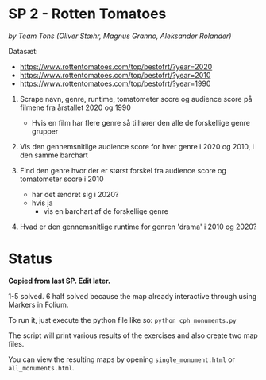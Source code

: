 # SP 2 - Rotten Tomatoes
*by Team Tons (Oliver Stæhr, Magnus Granno, Aleksander Rolander)*

Datasæt:
- https://www.rottentomatoes.com/top/bestofrt/?year=2020
- https://www.rottentomatoes.com/top/bestofrt/?year=2010
- https://www.rottentomatoes.com/top/bestofrt/?year=1990

1. Scrape navn, genre, runtime, tomatometer score og audience score på filmene fra årstallet 2020 og 1990
	- Hvis en film har flere genre så tilhører den alle de forskellige genre grupper

2. Vis den gennemsnitlige audience score for hver genre i 2020 og 2010, i den samme barchart

3. Find den genre hvor der er størst forskel fra audience score og tomatometer score i 2010
	- har det ændret sig i 2020?
	- hvis ja
		- vis en barchart af de forskellige genre
	
4. Hvad er den gennemsnitlige runtime for genren 'drama' i 2010 og 2020?

# Status
**Copied from last SP. Edit later.**

1-5 solved. 6 half solved because the map already interactive through using Markers in Folium.

To run it, just execute the python file like so: `python cph_monuments.py`

The script will print various results of the exercises and also create two map files.

You can view the resulting maps by opening `single_monument.html` or `all_monuments.html`.
